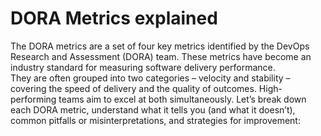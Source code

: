 # DORA Metrics explained

The DORA metrics are a set of four key metrics identified by the DevOps Research and Assessment (DORA) team. These metrics have become an industry standard for measuring software delivery performance.        
They are often grouped into two categories – velocity and stability – covering the speed of delivery and the quality of outcomes. High-performing teams aim to excel at both simultaneously. Let’s break down each DORA metric, understand what it tells you (and what it doesn’t), common pitfalls or misinterpretations, and strategies for improvement: